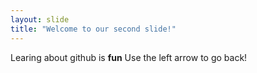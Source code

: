 ```yaml
---
layout: slide
title: "Welcome to our second slide!"
---
```

Learing about github is **fun**
Use the left arrow to go back!
